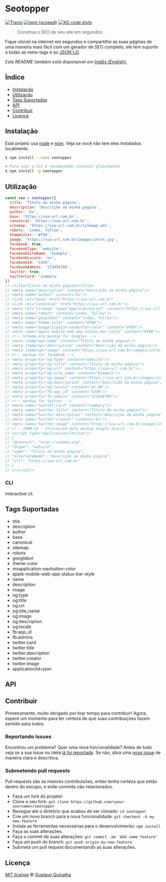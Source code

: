 # Seotopper

[![Travis](https://img.shields.io/travis/thiamsantos/seotopper.svg)](https://travis-ci.org/thiamsantos/seotopper)
[![npm (scoped)](https://img.shields.io/npm/v/seotopper.svg)](https://www.npmjs.com/package/seotopper)
[![XO code style](https://img.shields.io/badge/code_style-XO-5ed9c7.svg)](https://github.com/sindresorhus/xo)

> Construa o SEO de seu site em segundos.

Fique visível na internet em segundos e compartilhe as suas páginas de uma maneira mais fácil com um gerador de SEO completo, ele tem suporte a todas as meta-tags e ao [JSON-LD](http://json-ld.org/).

*Este README também está disponpivel em [Inglês (English).](README.md)*

## Índice
- [Instalação](#instalação)
- [Utilização](#utilização)
- [Tags Suportadas](#tags-suportadas)
- [API](#api)
- [Contribuir](#contribuir)
- [Licença](#licença)

## Instalação

Este projeto usa [node](http://nodejs.org) e [npm](https://npmjs.com). Veja se você não tem eles instalados localmente.

```sh
$ npm install --save seotopper

# Para usar a CLI é recomendado instalar globalmente
$ npm install -g seotopper
```

## Utilização

```js
const seo = seotopper({
  title: 'Título da minha página',
  description: 'Descrição da minha página',
  author: 'Eu',
  base: 'https://sua-url.com.br',
  canonical: 'https://sua-url.com.br',
  sitemap: 'https://sua-url.com.br/sitemap.xml',
  robots: 'index, follow',
  themeColor: '#f00',
  image: 'https://sua-url.com.br/images/intro.jpg',
  facebook: true,
  facebookType: 'website',
  facebookSiteName: 'Exemplo',
  facebookLocale: 'en',
  facebookId: '5349',
  facebookAdmins: '123456789',
  twitter: true,
  twitterCard: 'summary'
})
// <title>Título da minha página</title>
// <meta name="description" content="Descrição da minha página"/>
// <meta name="author" content="Eu"/>
// <link rel="base" href="https://sua-url.com.br"
// <link rel="canonical" href="https://sua-url.com.br"/>
// <meta rel="sitemap" type="application/xml" content="https://sua-url.com.br/sitemap.xml"/>
// <meta name="robots" content="index, follow"/>
// <meta name="googlebot" content="index, follow"/>
// <meta name="theme-color" content="#f00"/>
// <meta name="msapplication-navbutton-color" content="#f00"/>
// <meta name="apple-mobile-web-app-status-bar-style" content="#f00"/>
// <!-- Schema.org markup for Google+ -->
// <meta itemprop="name" content="Título da minha página"/>
// <meta itemprop="description" content="Descrição da minha página"/>
// <meta itemprop="image" content="https://sua-url.com.br/images/intro.jpg"/>
// <!-- markup for facebook -->
// <meta property="og:type" content="website"/>
// <meta property="og:title" content="Título da minha página"/>
// <meta property="og:url" content="https://sua-url.com.br"/>
// <meta property="og:site_name" content="Exemplo"/>
// <meta property="og:image" content="https://sua-url.com.br/images/intro.jpg"/>
// <meta property="og:description" content="Descrição da minha página"/>
// <meta property="og:locale" content="pt_BR"/>
// <meta property="fb:app_id" content="5349"/>
// <meta property="fb:admins" content="123456789"/>
// <!-- markup for twitter -->
// <meta name="twitter:card" content="summary"/>
// <meta name="twitter:title" content="Título da minha página"/>
// <meta name="twitter:description" content="Descrição da minha página"/>
// <meta name="twitter:creator" content="Eu"/>
// <meta name="twitter:image" content="https://sua-url.com.br/images/intro.jpg"/>
// <!-- JSON-LD - structured data markup Google Search -->
// <script type="application/ld+json"/>
// {
// "@context": "http://schema.org",
// "@type": "website",
// "name": "Título da minha página",
// "alternateName": "Descrição da minha página",
// "url": "https://sua-url.com.br"
// }
// </script/>
```

### CLI
Interactive cli.

## Tags Suportadas

- title
- description
- author
- base
- canonical
- sitemap
- robots
- googlebot
- theme-color
- msapplication-navbutton-color
- apple-mobile-web-app-status-bar-style
- name
- description
- image
- og:type
- og:title
- og:url
- og:site_name
- og:image
- og:description
- og:locale
- fb:app_id
- fb:admins
- twitter:card
- twitter:title
- twitter:description
- twitter:creator
- twitter:image
- application/ld+json

## API

## Contribuir

Primeiramente, muito obrigado por tirar tempo para contribuir!
Agora, espere um momento para ter certeza de que suas contribuições fazem sentido para todos.

### Reportando Issues

Encontrou um problema? Quer uma nova funcionalidade? Antes de tudo veja se a sua issue ou idéia [já foi reportada](../../issues).
Se não, abra uma [nova issue](../../issues/new) de maneira clara e descritiva.

### Submetendo pull requests

Pull requests são as maiores contribuições, então tenha certeza que estão dentro do escopo, e evite commits não relacionados.

- Faça um fork do projeto!
- Clone o seu fork: `git clone https://github.com/<your-username>/seotopper`
- Navegue até o diretório que acabou de ser clonado: `cd seotopper`
- Crie um novo branch para a nova funcionalidade: `git checkout -b my-new-feature`
- Instale as ferramentas necessárias para o desenvolvimento: `npm install`
- Faça as suas alterações.
- Faça o commit de suas alterações: `git commit -am 'Add some feature'`
- Faça um push do branch: `git push origin my-new-feature`
- Submeta um pull request documentando as suas alterações.

## Licença

[MIT license](LICENSE.md) &copy; [Gustavo Quinalha](http://quinalha.me/)
